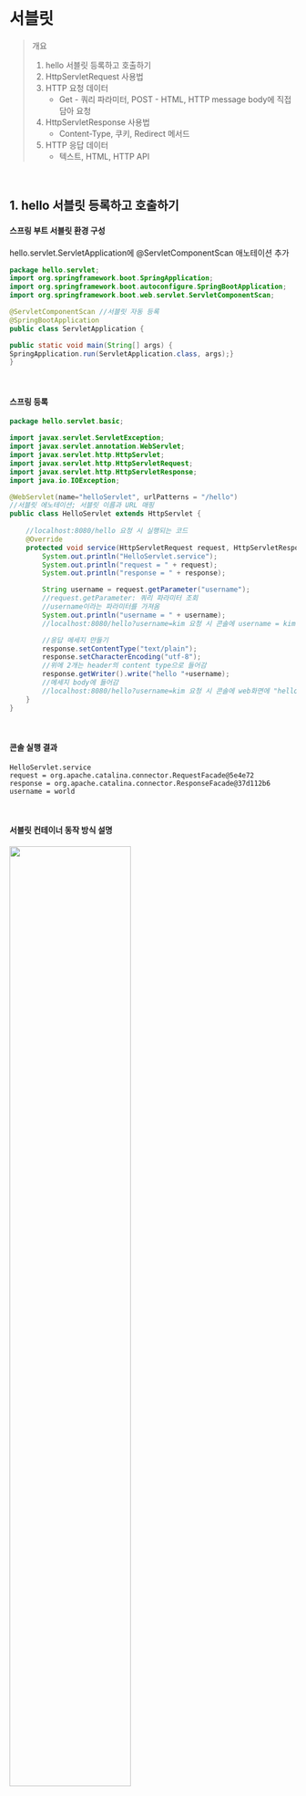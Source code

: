 # 서블릿
> 개요
> 1. hello 서블릿 등록하고 호출하기
> 2. HttpServletRequest 사용법
> 3. HTTP 요청 데이터
>     * Get - 쿼리 파라미터, POST - HTML, HTTP message body에 직접 담아 요청
> 4. HttpServletResponse 사용법
>     * Content-Type, 쿠키, Redirect 메서드
> 5. HTTP 응답 데이터
>     * 텍스트, HTML, HTTP API


<br>

## 1. hello 서블릿 등록하고 호출하기

#### 스프링 부트 서블릿 환경 구성

hello.servlet.ServletApplication에 @ServletComponentScan 애노테이션 추가
```java
package hello.servlet;
import org.springframework.boot.SpringApplication;
import org.springframework.boot.autoconfigure.SpringBootApplication;
import org.springframework.boot.web.servlet.ServletComponentScan;

@ServletComponentScan //서블릿 자동 등록
@SpringBootApplication
public class ServletApplication {

public static void main(String[] args) {
SpringApplication.run(ServletApplication.class, args);}
}
```

<br>

#### 스프링 등록
```java
package hello.servlet.basic;

import javax.servlet.ServletException;
import javax.servlet.annotation.WebServlet;
import javax.servlet.http.HttpServlet;
import javax.servlet.http.HttpServletRequest;
import javax.servlet.http.HttpServletResponse;
import java.io.IOException;

@WebServlet(name="helloServlet", urlPatterns = "/hello")
//서블릿 에노테이션; 서블릿 이름과 URL 매핑
public class HelloServlet extends HttpServlet {
    
    //localhost:8080/hello 요청 시 실행되는 코드
    @Override
    protected void service(HttpServletRequest request, HttpServletResponse response) throws ServletException, IOException {
        System.out.println("HelloServlet.service");
        System.out.println("request = " + request);
        System.out.println("response = " + response);

        String username = request.getParameter("username");
        //request.getParameter: 쿼리 파라미터 조회
        //username이라는 파라미터를 가져옴
        System.out.println("username = " + username);
        //localhost:8080/hello?username=kim 요청 시 콘솔에 username = kim 출력됨

        //응답 메세지 만들기
        response.setContentType("text/plain");
        response.setCharacterEncoding("utf-8");
        //위에 2개는 header의 content type으로 들어감
        response.getWriter().write("hello "+username);
        //메세지 body에 들어감
        //localhost:8080/hello?username=kim 요청 시 콘솔에 web화면에 "hello kim출력"
    }
}
```

<br>

#### 콘솔 실행 결과
```
HelloServlet.service
request = org.apache.catalina.connector.RequestFacade@5e4e72
response = org.apache.catalina.connector.ResponseFacade@37d112b6
username = world
```

<br>

#### 서블릿 컨테이너 동작 방식 설명

<img src="https://images.velog.io/images/sossont/post/c93073ee-d4a4-4fcb-b647-3093870d2380/image.png" width=65%></img>

1. spring 부트가 내장 톰켓 서버를 띄어주는데, 톰켓 서버는 서블릿 컨테이너 기능을 가지고 있다.
2. 서블릿 컨테이너에 helloServlet이 생성된다.
3. http 요청 메세지가 오면, 서버는 request와 reponse를 만들어서 helloServlet을 호출한다.
4. helloServlet의 service 메서드에서 필요한 작업 (response 메세지에 들어갈 값 입력 )을 실행한다.
5. service 메서드가 종료되면 WAS 서버가 response 정보를 가지고 response 메세지를 만들어서 웹 브라우저에 반환한다.




<br>

#### HTTP 요청 메시지 로그로 확인하기
application.properties에 다음과 같은 설정 추가               
logging.level.org.apache.coyote.http11=debug

<br>

#### welcome page 만들기

main/webapp/index.html

```html
<!DOCTYPE html>
<html>
<head>
 <meta charset="UTF-8">
 <title>Title</title>
</head>
<body>
<ul>
 <li><a href="basic.html">서블릿 basic</a></li>
</ul>
</body>
</html>
```

<br>

main/webapp/basic.html

```html
<!DOCTYPE html>
<html>
<head>
 <meta charset="UTF-8">
 <title>Title</title>
</head>
<body>
<ul>
 <li>hello 서블릿 <ul>
 <li><a href="/hello?username=servlet">hello 서블릿 호출</a></li>
 </ul>
 </li>
 <li>HttpServletRequest
 <ul>
 <li><a href="/request-header">기본 사용법, Header 조회</a></li>
 <li>HTTP 요청 메시지 바디 조회
 <ul>
 <li><a href="/request-param?username=hello&age=20">GET - 
쿼리 파라미터</a></li>
 <li><a href="/basic/hello-form.html">POST - HTML Form</a></
li>
 <li>HTTP API - MessageBody -> Postman 테스트</li>
 </ul>
 </li>
 </ul>
 </li>
 <li>HttpServletResponse
 <ul>
 <li><a href="/response-header">기본 사용법, Header 조회</a></li>
 <li>HTTP 응답 메시지 바디 조회
 <ul>
 <li><a href="/response-html">HTML 응답</a></li>
 <li><a href="/response-json">HTTP API JSON 응답</a></li>
 </ul>
 </li>
 </ul>
 </li>
</ul>
</body>
</html>
```

<br>

## 2. HttpServletRequest 사용법
>서블릿은 개발자가 HTTP 요청 메시지를 편리하게 사용할 수 있도록 개발자 대신에 HTTP 요청 메시지를 파싱한다. 그리고 그 결과를 HttpServletRequest 객체에 담아서 제공한다. HttpServletRequest를 사용하면, HTTP 요청 메시지를 편리하게 조회할 수 있다

```java
package hello.servlet.basic.request;

import javax.servlet.ServletException;
import javax.servlet.annotation.WebServlet;
import javax.servlet.http.Cookie;
import javax.servlet.http.HttpServlet;
import javax.servlet.http.HttpServletRequest;
import javax.servlet.http.HttpServletResponse;
import java.io.IOException;

@WebServlet(name="requestHeaderServlet", urlPatterns = "/request-header")
public class RequestHeaderServlet extends HttpServlet {


    @Override
    protected void service(HttpServletRequest request, HttpServletResponse response) throws ServletException, IOException {

        printStartLine(request);
        printHeaders(request);
        printHeaderUtils(request);
        printEtc(request);
    }

    //start line 정보
    private static void printStartLine(HttpServletRequest request) {
        System.out.println("--- REQUEST-LINE - start ---");
        System.out.println("request.getMethod() = " + request.getMethod()); //GET
        System.out.println("request.getProtocol() = " + request.getProtocol()); //HTTP/1.1
        System.out.println("request.getScheme() = " + request.getScheme()); //http
        // http://localhost:8080/request-header
        System.out.println("request.getRequestURL() = " + request.getRequestURL());
        // /request-header
        System.out.println("request.getRequestURI() = " + request.getRequestURI());
        //username=hi
        System.out.println("request.getQueryString() = " +
                request.getQueryString());
        System.out.println("request.isSecure() = " + request.isSecure()); //https 사용 유무
        System.out.println("--- REQUEST-LINE - end ---");
        System.out.println();
    }

    //Header 모든 정보
    private void printHeaders(HttpServletRequest request) {
        System.out.println("--- Headers - start ---");

        request.getHeaderNames().asIterator()
                .forEachRemaining(headerName -> System.out.println(headerName + ": " + request.getHeader(headerName)));
        System.out.println("--- Headers - end ---");
        System.out.println();
    }

    //Header 편리한 조회
    private void printHeaderUtils(HttpServletRequest request) {
        System.out.println("--- Header 편의 조회 start ---");
        System.out.println("[Host 편의 조회]");
        System.out.println("request.getServerName() = " + request.getServerName()); //Host 헤더
        System.out.println("request.getServerPort() = " + request.getServerPort()); //Host 헤더
        System.out.println();

        System.out.println("[Accept-Language 편의 조회]");
        request.getLocales().asIterator()
                .forEachRemaining(locale -> System.out.println("locale = " +
                        locale));
        System.out.println("request.getLocale() = " + request.getLocale());  //가장 우선순위 언어
        System.out.println();

        System.out.println("[cookie 편의 조회]");
        if (request.getCookies() != null) {
            for (Cookie cookie : request.getCookies()) {
                System.out.println(cookie.getName() + ": " + cookie.getValue());
            }
        }
        System.out.println();

        System.out.println("[Content 편의 조회]");
        System.out.println("request.getContentType() = " +
                request.getContentType());
        System.out.println("request.getContentLength() = " +request.getContentLength());
        System.out.println("request.getCharacterEncoding() = " +
                request.getCharacterEncoding());
        System.out.println("--- Header 편의 조회 end ---");
        System.out.println();
    }

    //기타 정보
    private void printEtc(HttpServletRequest request) {
        System.out.println("--- 기타 조회 start ---");
        System.out.println("[Remote 정보]");
        System.out.println("request.getRemoteHost() = " +
                request.getRemoteHost()); //
        System.out.println("request.getRemoteAddr() = " +
                request.getRemoteAddr()); //
        System.out.println("request.getRemotePort() = " +
                request.getRemotePort()); //
        System.out.println();
        System.out.println("[Local 정보]");
        System.out.println("request.getLocalName() = " +
                request.getLocalName()); //
        System.out.println("request.getLocalAddr() = " +
                request.getLocalAddr()); //
        System.out.println("request.getLocalPort() = " +
                request.getLocalPort()); //
        System.out.println("--- 기타 조회 end ---");
        System.out.println();
    }
}

```

<br>

####  출력 결과
```
--- REQUEST-LINE - start ---
request.getMethod() = GET
request.getProtocol() = HTTP/1.1
request.getScheme() = http
request.getRequestURL() = http://localhost:8080/request-header
request.getRequestURI() = /request-header
request.getQueryString() = username=hello
request.isSecure() = false
--- REQUEST-LINE - end ---

--- Headers - start ---
host: localhost:8080
connection: keep-alive
cache-control: max-age=0
sec-ch-ua: "Chromium";v="88", "Google Chrome";v="88", ";Not A Brand";v="99"
sec-ch-ua-mobile: ?0
upgrade-insecure-requests: 1
user-agent: Mozilla/5.0 (Macintosh; Intel Mac OS X 11_2_0) AppleWebKit/537.36 
(KHTML, like Gecko) Chrome/88.0.4324.150 Safari/537.36
accept: text/html,application/xhtml+xml,application/xml;q=0.9,image/avif,image/
webp,image/apng,*/*;q=0.8,application/signed-exchange;v=b3;q=0.9
sec-fetch-site: none
sec-fetch-mode: navigatesec-fetch-user: ?1
sec-fetch-dest: document
accept-encoding: gzip, deflate, br
accept-language: ko,en-US;q=0.9,en;q=0.8,ko-KR;q=0.7
--- Headers - end ---

--- Header 편의 조회 start ---
[Host 편의 조회]
request.getServerName() = localhost
request.getServerPort() = 8080
[Accept-Language 편의 조회]
locale = ko
locale = en_US
locale = en
locale = ko_KR
request.getLocale() = ko
[cookie 편의 조회]
[Content 편의 조회]
request.getContentType() = null
request.getContentLength() = -1
request.getCharacterEncoding() = UTF-8
--- Header 편의 조회 end ---

--- 기타 조회 start ---
[Remote 정보]
request.getRemoteHost() = 0:0:0:0:0:0:0:1
request.getRemoteAddr() = 0:0:0:0:0:0:0:1
request.getRemotePort() = 54305
[Local 정보]
request.getLocalName() = localhost
request.getLocalAddr() = 0:0:0:0:0:0:0:1
request.getLocalPort() = 8080
--- 기타 조회 end
```

<br>

## 3. HTTP 요청 데이터
> GET - 쿼리 파라미터
>* /url?username=hello&age=20
>* 메시지 바디 없이, URL의 쿼리 파라미터에 데이터를 포함해서 전달
>* 예) 검색, 필터, 페이징등에서 많이 사용하는 방식

> POST - HTML Form
>* content-type: application/x-www-form-urlencoded
>* HTTP message body에 데이터를 직접 담아서 요청
>* 예) 회원 가입, 상품 주문, HTML Form 사용

> HTTP message body에 데이터를 직접 담아서 요청
>* HTTP API에서 주로 사용, JSON, XML, TEXT
>* 데이터 형식은 주로 JSON 사용
>* POST, PUT, PATCH

<br>

### 1) GET 쿼리 파라미터
메세지 바디 없이 쿼리 파라미터로 데이터 전달     
username=hello                         
age=20                                                 

http://localhost:8080/request-param?username=hello&age=20 요청하고 파라미터 조회하기
```java
package hello.servlet.basic.request;

import javax.servlet.ServletException;
import javax.servlet.annotation.WebServlet;
import javax.servlet.http.HttpServlet;
import javax.servlet.http.HttpServletRequest;
import javax.servlet.http.HttpServletResponse;
import java.io.IOException;
import java.util.Enumeration;

/**
 * 1. 파라미터 전송 기능
 * http://localhost:8080/request-param?username=hello&age=20
 *
 * 2. 동일한 파라미터 전송 가능
 * http://localhost:8080/request-param?username=hello&username=kim&age=20
 */

@WebServlet(name = "requestParam", urlPatterns = "/request-param")
public class RequestParamServlet extends HttpServlet {

    @Override
    protected void service(HttpServletRequest request, HttpServletResponse response) throws ServletException, IOException {

        System.out.println("[전체 파라미터 조회]");
       
        request.getParameterNames().asIterator()
                .forEachRemaining(paramName -> System.out.println(paramName + "=" + request.getParameter(paramName)));
        //paramName은 username, age 같은 키를 말하고, getParameter에 넣어서 hello, age 같은 값을 구함
        System.out.println();

        System.out.println("[단일 파라미터 조회]");
        String username = request.getParameter("username");
        String age = request.getParameter("age");

        System.out.println("username = " + username);
        System.out.println("age = " + age);
        System.out.println();

        System.out.println("[이름이 같은 복수 파라미터 조회]");
        String[] usernames = request.getParameterValues("username");
        for(String name:usernames){
            System.out.println("name = " + name);
        }
        //request.getParameter() 는 하나의 파라미터 이름에 대해서 단 하나의 값만 있을 때 사용해야 한다. 
        //지금처럼 중복일 때는 request.getParameterValues() 를 사용해야 한다.
        //참고로 이렇게 중복일 때 request.getParameter() 를 사용하면 request getParameterValues() 의 첫 번째 값을 반환한다.

        response.getWriter().write("ok");

    }
}
```

<br>

#### 실행 결과
```
[전체 파라미터 조회] 
username=hello
age=20

[단일 파라미터 조회]
username = hello
age = 20

[이름이 같은 복수 파라미터 조회]
name=hello
name=kim
```


<br>

### 2)  POST HTML Form

src/main/webapp/basic/hello-form.html 생성
```html
<!DOCTYPE html>
<html>
<head>
  <meta charset="UTF-8">
  <title>Title</title>
</head>
<body>
<!--데이터가 도착할 URL:/request-param -->
<form action="/request-param" method="post">
  username: <input type="text" name="username" />
  age: <input type="text" name="age" />
  <button type="submit">전송</button>
</form>
</body>
</html>
```

<br>

#### 실행 결과
```
[전체 파라미터 조회] 
username=hello
age=20

[단일 파라미터 조회]
username = hello
age = 20

[이름이 같은 복수 파라미터 조회]
name=hello

```

POST의 HTML Form을 전송하면 웹 브라우저는 다음 형식으로 HTTP 메시지를 만든다.
* 요청 URL: http://localhost:8080/request-param
* content-type: application/x-www-form-urlencoded
* message body: username=hello&age=20

application/x-www-form-urlencoded 형식은 앞서 GET에서 살펴본 쿼리 파라미터 형식과 같다. 따라서 쿼리 파라미터 조회 메서드 request.getParameter()를 그대로 사용하면 된다. 

<br>

#### postman으로 테스트

<img src="https://github.com/somln/TIL/blob/main/Spring/MVC-1/img/postman-html.png?raw=true" width=60%></img>

<br>

### 3)-1 API 메시지 바디 - 단순 텍스트

단순한 텍스트 메시지를 HTTP 메시지 바디에 담아서 전송하고, 읽어보기

```java
package hello.servlet.basic.request;

import org.springframework.util.StreamUtils;

import javax.servlet.ServletException;
import javax.servlet.ServletInputStream;
import javax.servlet.annotation.WebServlet;
import javax.servlet.http.HttpServlet;
import javax.servlet.http.HttpServletRequest;
import javax.servlet.http.HttpServletResponse;
import java.io.IOException;
import java.io.StreamCorruptedException;
import java.nio.charset.StandardCharsets;

@WebServlet(name="RequestBodyStringServlet", urlPatterns = "/request-body-string")
public class RequestBodyStringServlet extends HttpServlet {
    @Override
    protected void service(HttpServletRequest request, HttpServletResponse response) throws ServletException, IOException {
        ServletInputStream inputStream = request.getInputStream(); //메세지 바디의 내용을 바이트 코드로 얻음
        String messageBody = StreamUtils.copyToString(inputStream, StandardCharsets.UTF_8);//바이트 코드를 String으로 변환

        System.out.println("messageBody = " + messageBody);

        response.getWriter().write("ok");
    }
}
```

* POST http://localhost:8080/request-body-string
* content-type: text/plain
* message body: hello
* 결과: messageBody = hello

<br>

#### postman으로 테스트
<img src="https://github.com/somln/TIL/blob/main/Spring/MVC-1/img/postman-text.png?raw=true" width=60%> </img>

<br>

### 3)-2 JSON 형식 전송

JSON 형식으로 파싱할 수 있게 객체를 하나 생성

hello.servlet.basic.HelloData

```java
package hello.servlet.basic;

import lombok.Getter;
import lombok.Setter;

@Getter
@Setter
public class HelloData {

    private String username;
    private int age;

}

```

<br>

```java
package hello.servlet.basic.request;

import com.fasterxml.jackson.databind.ObjectMapper;
import hello.servlet.basic.HelloData;
import org.springframework.util.StreamUtils;

import javax.servlet.ServletException;
import javax.servlet.ServletInputStream;
import javax.servlet.annotation.WebServlet;
import javax.servlet.http.HttpServlet;
import javax.servlet.http.HttpServletRequest;
import javax.servlet.http.HttpServletResponse;
import java.io.IOException;
import java.nio.charset.StandardCharsets;

@WebServlet(name = "requestBodyJsonServlet", urlPatterns = "/request-body-json")
public class RequestBodyJsonServlet extends HttpServlet {

    private ObjectMapper objectMapper = new ObjectMapper();
    @Override
    protected void service(HttpServletRequest request, HttpServletResponse response) throws ServletException, IOException {
        ServletInputStream inputStream = request.getInputStream();
        String messageBody = StreamUtils.copyToString(inputStream, StandardCharsets.UTF_8);

        System.out.println("messageBody = " + messageBody);

        HelloData helloData = objectMapper.readValue(messageBody, HelloData.class);
        //messageBody를 읽어서 HelloData 객체로 변환
        System.out.println("helloData.username = " + helloData.getUsername());
        System.out.println("helloData.age = " + helloData.getAge());

        response.getWriter().write("ok");
    }
}

```

* POST http://localhost:8080/request-body-json
* content-type: application/json
* message body: {"username": "hello", "age": 20}
* 결과: messageBody = {"username": "hello", "age": 20}

<br>

#### postman으로 테스트
<img src="https://github.com/somln/TIL/blob/main/Spring/MVC-1/img/postman-josn.png?raw=true" width=60%> </img>


<br>

## 4. HttpServletResponse 사용법

> HttpServletResponse 역할 :HTTP 응답 메시지 생성
> 1.  HTTP 응답코드 지정
> 2. 헤더 생성
>  * 편의 기능 제공
>  -> Content-Type, 쿠키, Redirect
> 3. 바디 생성  

```java
package hello.servlet.basic.response;
import javax.servlet.ServletException;
import javax.servlet.annotation.WebServlet;
import javax.servlet.http.Cookie;
import javax.servlet.http.HttpServlet;
import javax.servlet.http.HttpServletRequest;
import javax.servlet.http.HttpServletResponse;
import java.io.IOException;
import java.io.PrintWriter;
/**
 * http://localhost:8080/response-header
 *
 */
@WebServlet(name = "responseHeaderServlet", urlPatterns = "/response-header")
public class ResponseHeaderServlet extends HttpServlet {
    @Override
    protected void service(HttpServletRequest request, HttpServletResponse response)
            throws ServletException, IOException {
        
        //[status-line]
        response.setStatus(HttpServletResponse.SC_OK); //200

        //[response-headers]
        response.setHeader("Content-Type", "text/plain;charset=utf-8");
        response.setHeader("Cache-Control", "no-cache, no-store, mustrevalidate");
        response.setHeader("Pragma", "no-cache");
        response.setHeader("my-header","hello");

        //[Header 편의 메서드]
        content(response);
        cookie(response);
        redirect(response);

        //[message body]
        PrintWriter writer = response.getWriter();
        writer.println("ok");
    }

    //Content 편의 메서드
    private void content(HttpServletResponse response) {
        //{Content-Type: text/plain;charset=utf-8}
        //{Content-Length: 2}
        //response.setHeader("Content-Type", "text/plain;charset=utf-8");
        response.setContentType("text/plain");
        response.setCharacterEncoding("utf-8");
        //response.setContentLength(2); //(생략시 자동 생성)
    }


    //cookie 편의 메서드
    private void cookie(HttpServletResponse response) {
        //{Set-Cookie: myCookie=good; Max-Age=600;}
        //response.setHeader("Set-Cookie", "myCookie=good; Max-Age=600");
        Cookie cookie = new Cookie("myCookie", "good");
        cookie.setMaxAge(600); //600초
        response.addCookie(cookie);
    }

    private void redirect(HttpServletResponse response) throws IOException {
        //{Status Code 302}
        //{Location: /basic/hello-form.html}
        //response.setStatus(HttpServletResponse.SC_FOUND); //302
        //response.setHeader("Location", "/basic/hello-form.html");
        response.sendRedirect("/basic/hello-form.html");
    }
}
```

<br>

#### 편의 메서드만 사용

```java
package hello.servlet.basic.response;

import javax.servlet.ServletException;
import javax.servlet.annotation.WebServlet;
import javax.servlet.http.Cookie;
import javax.servlet.http.HttpServlet;
import javax.servlet.http.HttpServletRequest;
import javax.servlet.http.HttpServletResponse;
import java.io.IOException;
import java.io.PrintWriter;

@WebServlet(name="responseHeaderServlet2", urlPatterns = "/response-header2")
public class ResponseHeaderServlet2 extends HttpServlet {

    @Override
    protected void service(HttpServletRequest request, HttpServletResponse response) throws ServletException, IOException {

        //start-line
        response.setStatus(HttpServletResponse.SC_OK);

        //header
        response.setContentType("text/plain");
        response.setCharacterEncoding("UTF-8");

        Cookie cookie = new Cookie("my-cookie","hello");
        cookie.setMaxAge(600);
        response.addCookie(cookie);

        response.sendRedirect("/basic/hello-form.html");

        //body
        PrintWriter writer = response.getWriter();
        writer.println("0k");

    }
}
```

#### 실행 결과
<img src="" width=60%></img>

<br>

## 5. HTTP 응답 데이터
> 1. 단순 텍스트 응답
> -> 앞에서 살펴봄 ( writer.println("ok"); )
> 2. HTML 응답
> 3. HTTP API - MessageBody JSON 응답

#### HTML
```java

package hello.servlet.basic.response;

import javax.servlet.ServletException;
import javax.servlet.annotation.WebServlet;
import javax.servlet.http.HttpServlet;
import javax.servlet.http.HttpServletRequest;
import javax.servlet.http.HttpServletResponse;
import java.io.IOException;
import java.io.PrintWriter;

@WebServlet(name ="ResponseHtmlServlet", urlPatterns = "/response-html")
public class ResponseHtmlServlet extends HttpServlet{

    @Override
    protected void service(HttpServletRequest request, HttpServletResponse response) throws ServletException, IOException {

        //html을 보낸다고 명시
        response.setContentType("text/html");
        response.setCharacterEncoding("UTF-8");

        PrintWriter writer = response.getWriter();
        writer.println("<html>");
        writer.println("<body>");
        writer.println(" <div>안녕?</div>");
        writer.println("</body>");
        writer.println("</html>");

    }
}
```

<br>


#### HTTP API
```java
import javax.servlet.ServletException;
import javax.servlet.annotation.WebServlet;
import javax.servlet.http.HttpServlet;
import javax.servlet.http.HttpServletRequest;
import javax.servlet.http.HttpServletResponse;
import java.io.IOException;
import java.util.HashMap;

@WebServlet(name="responseJsonServlet", urlPatterns = "/response-json")
public class ResponseJsonServlet extends HttpServlet {

    ObjectMapper objectMapper = new ObjectMapper();

    @Override
    protected void service(HttpServletRequest request, HttpServletResponse response) throws ServletException, IOException {

        response.setContentType("application/json");
        response.setCharacterEncoding("UTF-8");

        //Content-Type: application/json
        HelloData helloData = new HelloData();
        helloData.setUsername("kim");
        helloData.setAge(20);

        //{"username":"kim","age":20}
        String result = objectMapper.writeValueAsString(helloData);
        //객체에 저장된 값을 string으로 반환
        response.getWriter().write(result);

    }
}

```
